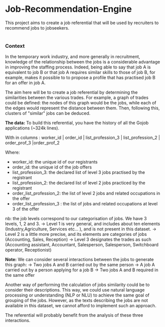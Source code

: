 # Job-Recommendation-Engine
This project aims to create a job referential that will be used by recruiters to recommend jobs to jobseekers.
<br>
<br>
### Context
In the temporary work industry, and more generally in recruitment, knowledge of the relationship between the jobs is a considerable advantage in improving the staffing process.
Indeed, being able to say that job A is equivalent to job B or that job A requires similar skills to those of job B, for example, makes it possible to
to propose a profile that has practised job B for an offer in job A.

The aim here will be to create a job referential by determining the similarities between the various trades.
For example, a graph of trades could be defined: the nodes of this graph would be the jobs, while each of the edges would represent the distance between them.
Then, following this, clusters of "similar" jobs can be deduced.

**The data:**
To build this referential, you have the history of all the Gojob applications (~324k lines).

With in columns :
worker_id | order_id | list_profession_3 | list_profession_2 | order_prof_3 |order_prof_2

Where:
- worker_id: the unique id of our registrants
- order_id: the unique id of the job offers
- list_profession_3: the declared list of level 3 jobs practised by the registrant
- list_profession_2: the declared list of level 2 jobs practiced by the registrant
- order_list_profession_2: the list of level 2 jobs and related occupations in the offer
- order_list_profession_3 : the list of jobs and related occupations at level 3 of the offer

nb: the job levels correspond to our categorisation of jobs. We have 3
levels, 1, 2 and 3.
→ Level 1 is very general, and includes about ten elements (Industry,Agriculture, Services etc... ), and is not present in this dataset.
→ Level 2 is a little more precise, and its elements are categories of jobs (Accounting, Sales, Reception)
→ Level 3 designates the trades as such (Accounting assistant, Accountant, Salesperson, Salesperson, Switchboard operator, Receptionist)

**Note:**
We can consider several interactions between the jobs to generate this graph:
→ Two jobs A and B carried out by the same person
→ A job A carried out by a person applying for a job B
→ Two jobs A and B required in the same offer

Another way of performing the calculation of jobs similarity could be to consider their descriptions. This way, we could use natural language processing or understanding (NLP or NLU) to achieve the same goal of grouping of the jobs. However, as the texts describing the jobs are not available in this dataset, we cannot afford to implement such an approach.

The referential will probably benefit from the analysis of these three interactions.
